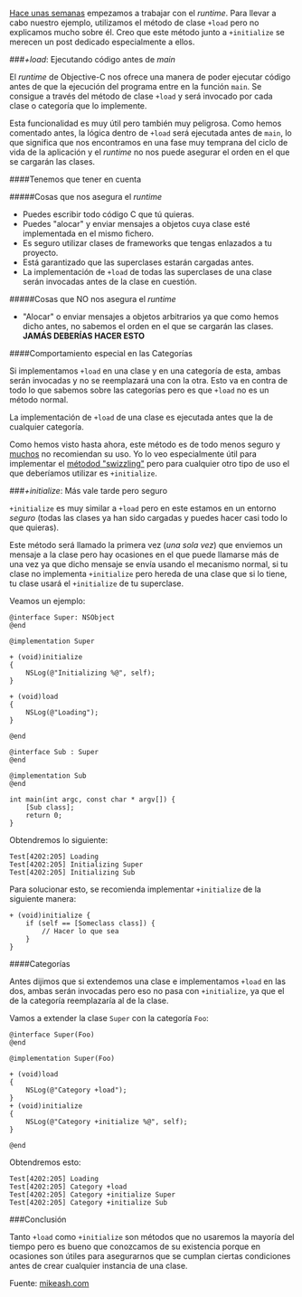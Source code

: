 [Hace unas semanas](http://objective-c.es/divirtiendonos-con-el-runtime-de-objective-c-metodo-swizzling/) empezamos a trabajar con el *runtime*. Para llevar a cabo nuestro ejemplo, utilizamos el método de clase `+load` pero no explicamos mucho sobre él. Creo que este método junto a `+initialize` se merecen un post dedicado especialmente a ellos.

###*+load*: Ejecutando código antes de *main*

El *runtime* de Objective-C nos ofrece una manera de poder ejecutar código antes de que la ejecución del programa entre en la función `main`. Se consigue a través del método de clase `+load` y será invocado por cada clase o categoría que lo implemente.

Esta funcionalidad es muy útil pero también muy peligrosa. Como hemos comentado antes, la lógica dentro de `+load` será ejecutada antes de `main`, lo que significa que nos encontramos en una fase muy temprana del ciclo de vida de la aplicación y el *runtime* no nos puede asegurar el orden en el que se cargarán las clases.

####Tenemos que tener en cuenta

#####Cosas que nos asegura el *runtime*

* Puedes escribir todo código C que tú quieras.
* Puedes "alocar" y enviar mensajes a objetos cuya clase esté implementada en el mismo fichero.
* Es seguro utilizar clases de frameworks que tengas enlazados a tu proyecto.
* Está garantizado que las superclases estarán cargadas antes.
* La implementación de `+load` de todas las superclases de una clase serán invocadas antes de la clase en cuestión.

#####Cosas que NO nos asegura el *runtime*

* "Alocar" o enviar mensajes a objetos arbitrarios ya que como hemos dicho antes, no sabemos el orden en el que se cargarán las clases. **JAMÁS DEBERÍAS HACER ESTO**


####Comportamiento especial en las Categorías

Si implementamos `+load` en una clase y en una categoría de esta, ambas serán invocadas y no se reemplazará una con la otra. Esto va en contra de todo lo que sabemos sobre las categorías pero es que `+load` no es un método normal.

La implementación de `+load` de una clase es ejecutada antes que la de cualquier categoría.


Como hemos visto hasta ahora, este método es de todo menos seguro y [muchos](http://nshipster.com/reader-submissions-new-years-2013/) no recomiendan su uso. Yo lo veo especialmente útil para implementar el [métodod "swizzling"](http://objective-c.es/divirtiendonos-con-el-runtime-de-objective-c-metodo-swizzling/) pero para cualquier otro tipo de uso el que deberíamos utilizar es `+initialize`.

###*+initialize*: Más vale tarde pero seguro

`+initialize` es muy similar a `+load` pero en este estamos en un entorno *seguro* (todas las clases ya han sido cargadas y puedes hacer casi todo lo que quieras). 

Este método será llamado la primera vez (*una sola vez*) que enviemos un mensaje a la clase pero hay ocasiones en el que puede llamarse más de una vez ya que dicho mensaje se envía usando el mecanismo normal, si tu clase no implementa `+initialize` pero hereda de una clase que si lo tiene, tu clase usará el `+initialize` de tu superclase.

Veamos un ejemplo:

    @interface Super: NSObject
    @end
    
    @implementation Super
    
    + (void)initialize
    {
        NSLog(@"Initializing %@", self);
    }
    
    + (void)load
    {
        NSLog(@"Loading");
    }
    
    @end
    
    @interface Sub : Super
    @end
    
    @implementation Sub
    @end
    
    int main(int argc, const char * argv[]) {
        [Sub class];
        return 0;
    }
    
Obtendremos lo siguiente:

    Test[4202:205] Loading
    Test[4202:205] Initializing Super
    Test[4202:205] Initializing Sub
    
Para solucionar esto, se recomienda implementar `+initialize` de la siguiente manera:

    + (void)initialize {
        if (self == [Someclass class]) {
            // Hacer lo que sea
        }
    }

####Categorías

Antes dijimos que si extendemos una clase e implementamos `+load` en las dos, ambas serán invocadas pero eso no pasa con `+initialize`, ya que el de la categoría reemplazaría al de la clase.

Vamos a extender la clase `Super` con la categoría `Foo`:

    @interface Super(Foo)
    @end
    
    @implementation Super(Foo)
    
    + (void)load
    {
        NSLog(@"Category +load");
    }
    + (void)initialize
    {
        NSLog(@"Category +initialize %@", self);
    }
    
    @end
    
Obtendremos esto:

    Test[4202:205] Loading
    Test[4202:205] Category +load
    Test[4202:205] Category +initialize Super
    Test[4202:205] Category +initialize Sub
    
###Conclusión

Tanto `+load` como `+initialize` son métodos que no usaremos la mayoría del tiempo pero es bueno que conozcamos de su existencia porque en ocasiones son útiles para asegurarnos que se cumplan ciertas condiciones antes de crear cualquier instancia de una clase.


Fuente: [mikeash.com](http://www.mikeash.com/pyblog/friday-qa-2009-05-22-objective-c-class-loading-and-initialization.html)